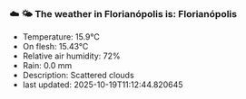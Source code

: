 ### ☁️ 🌤️  The weather in Florianópolis is: Florianópolis

- Temperature: 15.9°C
- On flesh: 15.43°C
- Relative air humidity: 72%
- Rain: 0.0 mm
- Description: Scattered clouds
- last updated: 2025-10-19T11:12:44.820645
